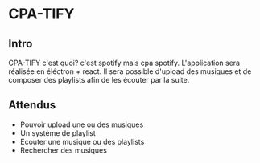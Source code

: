 # CPA-TIFY

## Intro

CPA-TIFY c'est quoi? c'est spotify mais cpa spotify.
L'application sera réalisée en éléctron + react.
Il sera possible d'upload des musiques et de composer des playlists afin de les écouter par la suite.

## Attendus 

- Pouvoir upload une ou des musiques
- Un système de playlist 
- Ecouter une musique ou des playlists
- Rechercher des musiques
